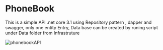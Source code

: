 # PhoneBook
This is a simple API .net core 3.1 using Repository pattern , dapper and swagger, only one entity Entry, Data base can be created by runing script under Data folder from 
Infrastruture 

![phonebookAPI](https://user-images.githubusercontent.com/10097053/164999166-15098081-85a5-4222-a574-8297c67c0d32.PNG)
